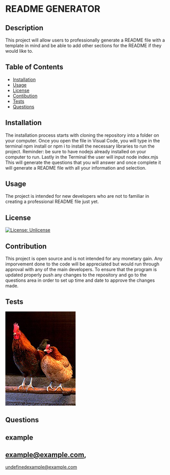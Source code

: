 
# README GENERATOR

## Description

This project will allow users to professionally generate a README file with a template in mind and be able to add other sections for the README if they would like to.

## Table of Contents


- [Installation](#installation)
- [Usage](#usage)
- [License](#license)
- [Contibution](#contribution)
- [Tests](#tests)
- [Questions](#questions)

## Installation

The installation process starts with cloning the repository into a folder on your computer. Once you open the file in Visual Code, you will type in the terminal npm install or npm i to install the necessary libraries to run the project. Reminder: be sure to have nodejs already installed on your computer to run. Lastly in the Terminal the user will input node index.mjs This will generate the  questions that you will answer and once complete it will generate a README file  with all your information and selection.

## Usage

The project is intended for new developers who are not to familiar in creating a professional README file just yet.

## License

[![License: Unlicense](https://img.shields.io/badge/license-Unlicense-blue.svg)](http://unlicense.org/)


## Contribution

This project is open source and is not intended for any monetary gain. Any imporvement done to the code will be appreciated but would run through approval with any of the main developers. To ensure that the program is updated properly push any changes to the repository and go to the questions area in order to set up time and date to approve the changes made.


## Tests

![A test on how to generate README](./assets/example.jpg)


## Questions

example
-----------------
example@example.com,
-----------------
undefinedexample@example.com


